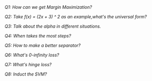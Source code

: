 *Q1: How can we get Margin Maximization?*

*Q2: Take f(x) = (2x + 3) ^ 2 as an example,what's the universal form?*

*Q3: Talk about the alpha in different situations.*

*Q4: When takes the most steps?*

*Q5: How to make a better separator?*

*Q6: What's 0-infinity loss?*

*Q7: What's hinge loss?*

*Q8: Induct the SVM?*